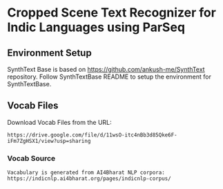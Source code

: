 # Cropped Scene Text Recognizer for Indic Languages using ParSeq 
## Environment Setup
SynthText Base is based on https://github.com/ankush-me/SynthText repository. Follow SynthTextBase README to setup the environment for SynthTextBase.

## Vocab Files
Download Vocab Files from the URL:
```commandline
https://drive.google.com/file/d/11wsO-itc4nBb3d85Qke6F-iFm7ZgHSX1/view?usp=sharing
```
### Vocab Source
```commandline
Vacabulary is generated from AI4Bharat NLP corpora: https://indicnlp.ai4bharat.org/pages/indicnlp-corpus/
```